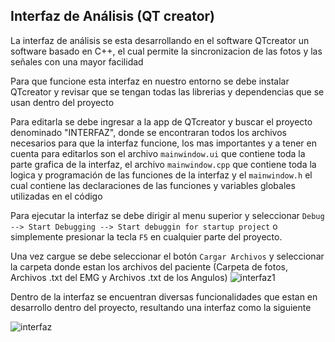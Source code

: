 Interfaz de Análisis (QT creator)
-
La interfaz de análisis se esta desarrollando en el software QTcreator un software basado en C++, el cual permite la sincronizacion de las fotos y las señales con una mayor facilidad

Para que funcione esta interfaz en nuestro entorno se debe instalar QTcreator y revisar que se tengan todas las librerias y dependencias que se usan dentro del proyecto

Para editarla se debe ingresar a la app de QTcreator y buscar el proyecto denominado "INTERFAZ", donde se encontraran todos los archivos necesarios para que la interfaz funcione, los mas importantes y a tener en cuenta para editarlos son el archivo ```mainwindow.ui``` que contiene toda la parte grafica de la interfaz, el archivo ```mainwindow.cpp``` que contiene toda la logica y programación de las funciones de la interfaz y el ```mainwindow.h``` el cual contiene las declaraciones de las funciones y variables globales utilizadas en el código

Para ejecutar la interfaz se debe dirigir al menu superior y seleccionar ```Debug --> Start Debugging --> Start debuggin for startup project``` o simplemente presionar la tecla ```F5``` en cualquier parte del proyecto.

Una vez cargue se debe seleccionar el botón ```Cargar Archivos``` y seleccionar la carpeta donde estan los archivos del paciente (Carpeta de fotos, Archivos .txt del EMG y Archivos .txt de los Angulos)
![interfaz1](/Nodos_Inalámbricos/imgs/interfaz1.png)

Dentro de la interfaz se encuentran diversas funcionalidades que estan en desarrollo dentro del proyecto, resultando una interfaz como la siguiente

![interfaz](/Nodos_Inalámbricos/imgs/interfaz.png)
